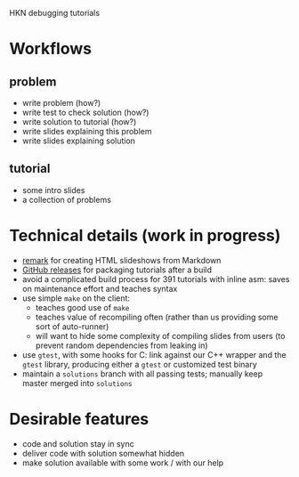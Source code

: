 HKN debugging tutorials

# Workflows

## problem
- write problem (how?)
- write test to check solution (how?)
- write solution to tutorial (how?)
- write slides explaining this problem
- write slides explaining solution

## tutorial
- some intro slides
- a collection of problems

# Technical details (work in progress)
- [remark](http://github.com/gnab/remark) for creating HTML slideshows from
  Markdown
- [GitHub releases](https://github.com/blog/1547-release-your-software) for
  packaging tutorials after a build
- avoid a complicated build process for 391 tutorials with inline asm: saves on
  maintenance effort and teaches syntax
- use simple `make` on the client:
  - teaches good use of `make`
  - teaches value of recompiling often (rather than us providing some sort of
    auto-runner)
  - will want to hide some complexity of compiling slides from users (to
    prevent random dependencies from leaking in)
- use `gtest`, with some hooks for C: link against our C++ wrapper and the
  `gtest` library, producing either a `gtest` or customized test binary
- maintain a `solutions` branch with all passing tests; manually keep master
  merged into `solutions`

# Desirable features
- code and solution stay in sync
- deliver code with solution somewhat hidden
- make solution available with some work / with our help
